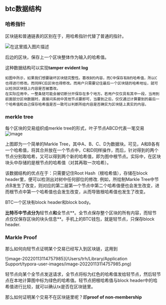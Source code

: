 ## btc数据结构

### 哈希指针

区块链和普通链表的区别在于，用哈希指针代替了普通的指针。

![在这里插入图片描述](https://img-blog.csdnimg.cn/20200214173245117.png)

后边的区块，保存上一个区块整体作为输入的哈希值。

这种数据结构可以实现**tamper evident log**

```
如图中所示，如果我们想要破坏区块链完整性。篡改B的内容，而C中保存有B的哈希值，所以C也得进行修改。而同样C后区块也得修改。而用户只需要记住最后一个区块链的哈希地址，就可以检测区块链上内容是否被篡改。
在实际应用中，一整条链可能会被切断分开保存在多个地方。若用户仅仅具有其中一段，当用到前面部分区块数据时，直接问系统中其他节点要即可，当要到之后，仅仅通过计算要到的最后一个哈希值和自己保存哈希值是否一致可以判断所给内容是否确实为区块链上真实的内容。

```

### merkle tree

每个区块的交易组织成merkle tree的形式，叶子节点ABCD代表一笔交易
![image](https://user-images.githubusercontent.com/7734816/149287495-d39112dd-ab0e-41be-9079-f74dc0ca724f.png)

上图即为一个简单的Markle Tree，其中A、B、C、D为数据块。可见，A和B各有一个哈希值，将其合并放在一个节点中，C和D同样操作，而后，针对得到的两个节点分别取哈希，又可以得到两个新的哈希值，即为图中根节点。实际中，在区块块头中存储的是根节点的哈希值（对其再取一次哈希）。

该数据结构的优点在于：只需要记住Root Hash（根哈希值），存储在block header里，便可以检测出对树中任何部位的修改.
例如，所绘制Markle Tree中节点B发生了改变，则对应的第二层第一个节点中第二个哈希值便也会发生改变，进而根节点中第一个哈希值也会发生改变，从而导致根哈希值也发生了改变。



BTC一个区块有block header和block body。

**比特币中节点分为**轻节点**和**全节点**。全节点保存整个区块的所有内容，而轻节点仅仅保存区块的块头信息**。手机上的BTC钱包，就是轻节点，只保存block header.

### Markle Proof

那么如何向轻节点证明某个交易已经写入到区块链，这用到

![image-20220113114757985](/Users/trh/Library/Application Support/typora-user-images/image-20220113114757985.png)

轻节点向某个全节点发送请求，全节点将标为红色的哈希值发给轻节点，然后轻节点在本地计算图中标为绿色的哈希值。轻节点把根哈希值与block header中的哈希值进行比较，就可以确认tx是否在区块链里。

那么如何证明某个交易不在区块链里呢？即**proof of non-membership**

